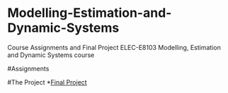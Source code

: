 # Modelling-Estimation-and-Dynamic-Systems
Course Assignments and Final Project ELEC-E8103 Modelling, Estimation and Dynamic Systems course

#Assignments


#The Project
*[Final Project](https://github.com/yizhanyang/Modelling-Estimation-and-Dynamic-Systems/blob/master/Yang_728492_Final/Yang_728492_Final.pdf)
